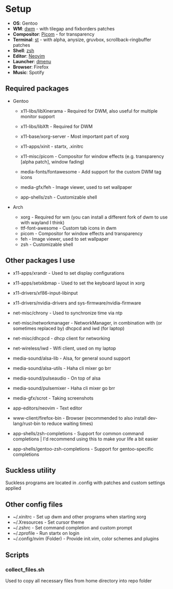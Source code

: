 # Setup

+ **OS**: Gentoo
+ **WM**: [dwm](http://dwm.suckless.org/) - with tilegap and fixborders patches
+ **Compositor**: [Picom](http://dwm.suckless.org/) - for transparency 
+ **Terminal**: [st](http://st.suckless.org/) - with alpha, anysize, gruvbox, scrollback-ringbuffer patches
+ **Shell**: [zsh](https://www.zsh.org/)
+ **Editor**: [Neovim](https://github.com/neovim/neovim/)
+ **Launcher**: [dmenu](http://tools.suckless.org/dmenu/)
+ **Browser**: Firefox
+ **Music**: Spotify

## Required packages

+ Gentoo
	- x11-libs/libXinerama               - Required for DWM, also useful for multiple monitor support
	- x11-libs/libXft                    - Required for DWM
	- x11-base/xorg-server               - Most important part of xorg
	- x11-apps/xinit                     - startx, .xinitrc
	- x11-misc/picom                     - Compositor for window effects (e.g. transparency [alpha patch], window fading)

	- media-fonts/fontawesome            - Add support for the custom DWM tag icons
	- media-gfx/feh                      - Image viewer, used to set wallpaper

	- app-shells/zsh                     - Customizable shell


+ Arch
	- xorg                               - Required for wm (you can install a different fork of dwm to use with wayland I think)
	- ttf-font-awesome                   - Custom tab icons in dwm
	- picom                              - Compositor for window effects and transparency
	- feh                                - Image viewer, used to set wallpaper
	- zsh                                - Customizable shell

## Other packages I use
+ x11-apps/xrandr                    - Used to set display configurations
+ x11-apps/setxkbmap                 - Used to set the keyboard layout in xorg
+ x11-drivers/xf86-input-libinput
+ x11-drivers/nvidia-drivers and sys-firmware/nvidia-firmware

+ net-misc/chrony                    - Used to synchronize time via ntp
+ net-misc/networkmanager            - NetworkManager, in combination with (or sometimes replaced by) dhcpcd and iwd (for laptop)
+ net-misc/dhcpcd                    - dhcp client for networking
+ net-wireless/iwd                   - Wifi client, used on my laptop

+ media-sound/alsa-lib               - Alsa, for general sound support
+ media-sound/alsa-utils             - Haha cli mixer go brr
+ media-sound/pulseaudio             - On top of alsa
+ media-sound/pulsemixer             - Haha cli mixer go brr
+ media-gfx/scrot                    - Taking screenshots

+ app-editors/neovim                 - Text editor

+ www-client/firefox-bin             - Browser (recommended to also install dev-lang/rust-bin to reduce waiting times)

+ app-shells/zsh-completions         - Support for common command completions | I'd recommend using this to make your life a bit easier
+ app-shells/gentoo-zsh-completions  - Support for gentoo-specific completions

## Suckless utility
Suckless programs are located in .config with patches and custom settings applied

## Other config files
+ ~/.xinitrc              - Set up dwm and other programs when starting xorg
+ ~/.Xresources           - Set cursor theme
+ ~/.zshrc                - Set command completion and custom prompt
+ ~/.zprofile             - Run startx on login
+ ~/.config/nvim (Folder) - Provide init.vim, color schemes and plugins 

## Scripts

### collect_files.sh
Used to copy all necessary files from home directory into repo folder
